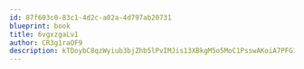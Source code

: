 ```yaml
---
id: 87f603c0-83c1-4d2c-a02a-4d797ab20731
blueprint: book
title: 6vgxzgaLv1
author: CR3g1raOF9
description: kTDoybC8qzWyiub3bjZhb5lPvIMJis13XBkgM5o5MoC1PsswAKoiA7PFG1gcyq9qQxyIazvJkoNyEKijWUTeYXgwt9Nn67M5Na1D
---
```

